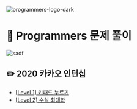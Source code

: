 ![programmers-logo-dark](https://user-images.githubusercontent.com/83625797/151346948-9ea5f166-9f6b-4309-99a9-e27d56960da0.png)

# :book: Programmers 문제 풀이
![sadf](https://img.shields.io/github/languages/top/blucky8649/Programmers)
## :pencil2: 2020 카카오 인턴십
* [[Level 1] 키패드 누르기](https://github.com/blucky8649/Programmers/tree/master/src/main/kotlin/Kakao_Internship_2020/%ED%82%A4%ED%8C%A8%EB%93%9C_%EB%88%84%EB%A5%B4%EA%B8%B0)
* [[Level 2] 수식 최대화](https://github.com/blucky8649/Programmers/tree/master/src/main/kotlin/Kakao_Internship_2020/%EC%88%98%EC%8B%9D%EC%B5%9C%EB%8C%80%ED%99%94)
